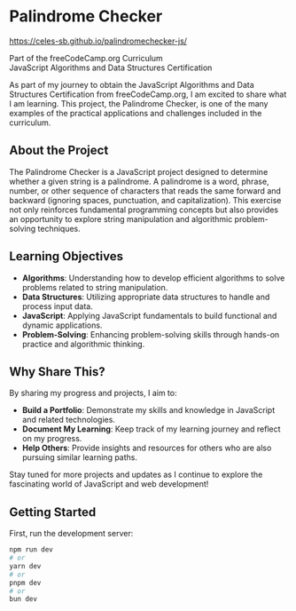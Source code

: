 # Palindrome Checker

https://celes-sb.github.io/palindromechecker-js/

Part of the freeCodeCamp.org Curriculum  
JavaScript Algorithms and Data Structures Certification

As part of my journey to obtain the JavaScript Algorithms and Data Structures Certification from freeCodeCamp.org, I am excited to share what I am learning. This project, the Palindrome Checker, is one of the many examples of the practical applications and challenges included in the curriculum.

## About the Project

The Palindrome Checker is a JavaScript project designed to determine whether a given string is a palindrome. A palindrome is a word, phrase, number, or other sequence of characters that reads the same forward and backward (ignoring spaces, punctuation, and capitalization). This exercise not only reinforces fundamental programming concepts but also provides an opportunity to explore string manipulation and algorithmic problem-solving techniques.

## Learning Objectives

- **Algorithms**: Understanding how to develop efficient algorithms to solve problems related to string manipulation.
- **Data Structures**: Utilizing appropriate data structures to handle and process input data.
- **JavaScript**: Applying JavaScript fundamentals to build functional and dynamic applications.
- **Problem-Solving**: Enhancing problem-solving skills through hands-on practice and algorithmic thinking.

## Why Share This?

By sharing my progress and projects, I aim to:

- **Build a Portfolio**: Demonstrate my skills and knowledge in JavaScript and related technologies.
- **Document My Learning**: Keep track of my learning journey and reflect on my progress.
- **Help Others**: Provide insights and resources for others who are also pursuing similar learning paths.

Stay tuned for more projects and updates as I continue to explore the fascinating world of JavaScript and web development!

## Getting Started

First, run the development server:

```bash
npm run dev
# or
yarn dev
# or
pnpm dev
# or
bun dev

